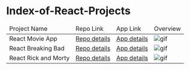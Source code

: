 # Index-of-React-Projects

<table>
    <thead>
        <tr>
            <td>Project Name</td>
            <td>Repo Link</td>
            <td>App Link</td>
            <td>Overview</td>
        </tr>
    </thead>
    <tbody>
        <tr>
            <td>React Movie App</td>
            <td><a href="https://github.com/frcihan/React-Movie-App" target="_blank">Repo details</a></td>
            <td><a href="https://frcihan.github.io/React-Movie-App/" target="_blank">App details</a></td>
            <td><img src="https://github.com/frcihan/frcihan/blob/main/animation_500_kd7ngokt.gif" alt="gif"></td>
        </tr>
        <tr>
            <td>React Breaking Bad</td>
            <td><a href="https://github.com/frcihan/React-Breaking-Bad" target="_blank">Repo details</a></td>
            <td><a href="https://frcihan.github.io/React-Breaking-Bad/" target="_blank">App details</a></td>
            <td><img src="https://github.com/frcihan/frcihan/blob/main/animation_500_kd7ngokt.gif" alt="gif"></td>
        </tr>
        <tr>
            <td>React Rick and Morty</td>
            <td><a href="https://github.com/frcihan/React-Rick-and-Morty" target="_blank">Repo details</a></td>
            <td><a href="https://frcihan.github.io/React-Rick-and-Morty/" target="_blank">App details</a></td>
            <td><img src="https://github.com/frcihan/frcihan/blob/main/animation_500_kd7ngokt.gif" alt="gif"></td>
        </tr>
        <!-- <tr>
            <td>React Rick and Morty</td>
            <td><a href="https://github.com/frcihan/React-Rick-and-Morty" target="_blank">Repo details</a></td>
            <td><a href="https://frcihan.github.io/React-Rick-and-Morty/" target="_blank">App details</a></td>
            <td><img src="https://github.com/frcihan/frcihan/blob/main/animation_500_kd7ngokt.gif" alt="gif"></td>
        </tr> -->
    </tbody>
</table>

